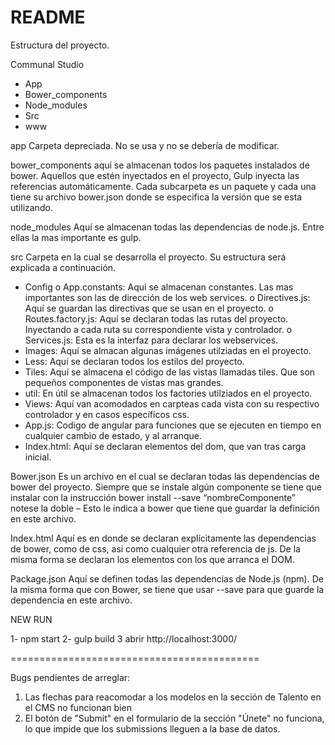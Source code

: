 # README #

Estructura del proyecto.

Communal Studio
-	App
-	Bower_components
-	Node_modules
-	Src
-	www

app
Carpeta depreciada. No se usa y no se debería de modificar.

bower_components
aquí se almacenan todos los paquetes instalados de bower. Aquellos que estén inyectados en el proyecto, Gulp inyecta las referencias automáticamente. Cada subcarpeta es un paquete y cada una tiene su archivo bower.json donde se especifica la versión que se esta utilizando.

node_modules
Aquí se almacenan todas las dependencias de node.js. Entre ellas la mas importante es gulp.

src 
Carpeta en la cual se desarrolla el proyecto. Su estructura será explicada a continuación.

-	Config
o	App.constants: Aquí se almacenan constantes. Las mas importantes son las de dirección de los web services. 
o	Directives.js: Aquí se guardan las directivas que se usan en el proyecto. 
o	Routes.factory.js: Aquí se declaran todas las rutas del proyecto. Inyectando a cada ruta su correspondiente vista y controlador.
o	Services.js: Esta es la interfaz para declarar los webservices.
-	Images: Aquí se almacan algunas imágenes utilziadas en el proyecto.
-	Less: Aquí se declaran todos los estilos del proyecto.
-	Tiles: Aquí se almacena el código de las vistas llamadas tiles. Que son pequeños componentes de vistas mas grandes.
-	util: En útil se almacenan todos los factories utilziados en el proyecto.
-	Views: Aquí van acomodados en carpteas cada vista con su respectivo controlador y en casos específicos css.
-	App.js: Codigo de angular para funciones que se ejecuten en tiempo en cualquier cambio de estado, y al arranque.
-	Index.html: Aquí se declaran elementos del dom, que van tras carga inicial.

Bower.json
Es un archivo en el cual se declaran todas las dependencias de bower del proyecto. Siempre que se instale algún componente se tiene que instalar con la instrucción bower install --save “nombreComponente” notese la doble – Esto le indica a bower que tiene que guardar la definición en este archivo.

Index.html
Aquí es en donde se declaran explícitamente las dependencias de bower, como de css, asi como cualquier otra referencia de js. De la misma forma se declaran los elementos con los que arranca el DOM.

Package.json
Aquí se definen todas las dependencias de Node.js (npm). De la misma forma que con Bower, se tiene que usar --save para que guarde la dependencia en este archivo.



NEW RUN

1- npm start
2- gulp build
3 abrir http://localhost:3000/

===========================================

Bugs pendientes de arreglar:
1. Las flechas para reacomodar a los modelos en la sección de Talento en el CMS no funcionan bien
2. El botón de "Submit" en el formulario de la sección "Únete" no funciona, lo que impide que los submissions lleguen a la base de datos.
